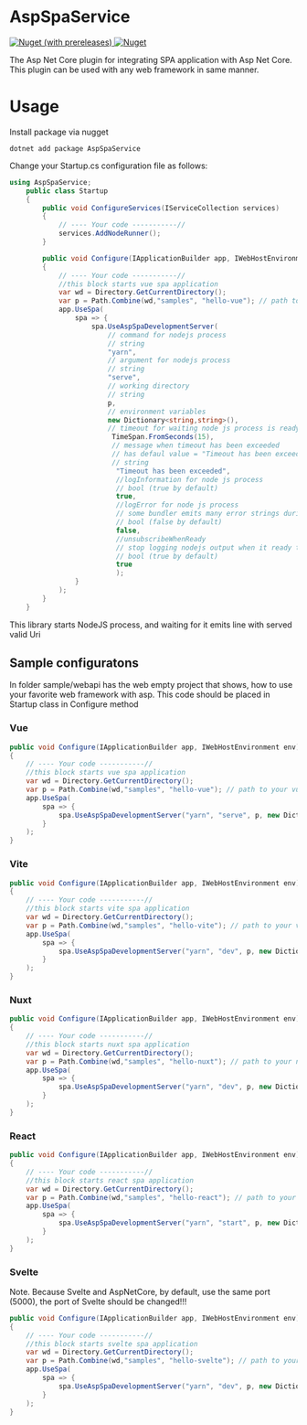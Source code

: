 # AspSpaService

<a href="https://www.nuget.org/packages/AspSpaService">
    <img alt="Nuget (with prereleases)" src="https://img.shields.io/nuget/vpre/AspSpaService">
</a>
<a href="https://www.nuget.org/packages/AspSpaService">
    <img alt="Nuget" src="https://img.shields.io/nuget/dt/AspSpaService">
</a>

The Asp Net Core plugin for integrating SPA application with Asp Net Core.
This plugin can be used with any web framework in same manner.

# Usage
Install package via nugget
```
dotnet add package AspSpaService
```

Change your Startup.cs configuration file as follows:
```cs
using AspSpaService;
    public class Startup
    {
        public void ConfigureServices(IServiceCollection services)
        {
            // ---- Your code -----------//
            services.AddNodeRunner();
        }

        public void Configure(IApplicationBuilder app, IWebHostEnvironment env)
        {
            // ---- Your code -----------//
            //this block starts vue spa application
            var wd = Directory.GetCurrentDirectory();
            var p = Path.Combine(wd,"samples", "hello-vue"); // path to your vuejs project
            app.UseSpa(
                spa => {
                    spa.UseAspSpaDevelopmentServer(
                        // command for nodejs process
                        // string
                        "yarn",
                        // argument for nodejs process
                        // string
                        "serve",
                        // working directory
                        // string
                        p,
                        // environment variables
                        new Dictionary<string,string>(),
                        // timeout for waiting node js process is ready to use
                         TimeSpan.FromSeconds(15),
                         // message when timeout has been exceeded
                         // has defaul value = "Timeout has been exceeded" (can be ommited!)
                         // string
                          "Timeout has been exceeded",
                          //logInformation for node js process
                          // bool (true by default)
                          true,
                          //logError for node js process
                          // some bundler emits many error strings during compilation
                          // bool (false by default)
                          false,
                          //unsubscribeWhenReady
                          // stop logging nodejs output when it ready to use
                          // bool (true by default)
                          true
                          );
                }
            );
        }
    }

```
This library starts NodeJS process, and waiting for it emits line with served valid Uri

## Sample configuratons
In folder sample/webapi has the web empty project that shows, how to use your favorite web framework with asp.
This code should be placed in Startup class in Configure method
### Vue
```cs
public void Configure(IApplicationBuilder app, IWebHostEnvironment env)
{
    // ---- Your code -----------//
    //this block starts vue spa application
    var wd = Directory.GetCurrentDirectory();
    var p = Path.Combine(wd,"samples", "hello-vue"); // path to your vuejs project
    app.UseSpa(
        spa => {
            spa.UseAspSpaDevelopmentServer("yarn", "serve", p, new Dictionary<string,string>(), TimeSpan.FromSeconds(15), "Timeout has been exceeded");
        }
    );
}

```
### Vite
```cs
public void Configure(IApplicationBuilder app, IWebHostEnvironment env)
{
    // ---- Your code -----------//
    //this block starts vite spa application
    var wd = Directory.GetCurrentDirectory();
    var p = Path.Combine(wd,"samples", "hello-vite"); // path to your vitejs project
    app.UseSpa(
        spa => {
            spa.UseAspSpaDevelopmentServer("yarn", "dev", p, new Dictionary<string,string>(), TimeSpan.FromSeconds(15), "Timeout has been exceeded");
        }
    );
}

```
### Nuxt
```cs
public void Configure(IApplicationBuilder app, IWebHostEnvironment env)
{
    // ---- Your code -----------//
    //this block starts nuxt spa application
    var wd = Directory.GetCurrentDirectory();
    var p = Path.Combine(wd,"samples", "hello-nuxt"); // path to your nuxt project
    app.UseSpa(
        spa => {
            spa.UseAspSpaDevelopmentServer("yarn", "dev", p, new Dictionary<string,string>(), TimeSpan.FromSeconds(15), "Timeout has been exceeded");
        }
    );
}

```
### React
```cs
public void Configure(IApplicationBuilder app, IWebHostEnvironment env)
{
    // ---- Your code -----------//
    //this block starts react spa application
    var wd = Directory.GetCurrentDirectory();
    var p = Path.Combine(wd,"samples", "hello-react"); // path to your react project
    app.UseSpa(
        spa => {
            spa.UseAspSpaDevelopmentServer("yarn", "start", p, new Dictionary<string,string>(), TimeSpan.FromSeconds(15), "Timeout has been exceeded");
        }
    );
}

```
### Svelte
Note. Because Svelte and AspNetCore, by default, use the same port (5000), the port of Svelte should be changed!!!
```cs
public void Configure(IApplicationBuilder app, IWebHostEnvironment env)
{
    // ---- Your code -----------//
    //this block starts svelte spa application
    var wd = Directory.GetCurrentDirectory();
    var p = Path.Combine(wd,"samples", "hello-svelte"); // path to your svelte project
    app.UseSpa(
        spa => {
            spa.UseAspSpaDevelopmentServer("yarn", "dev", p, new Dictionary<string,string>(), TimeSpan.FromSeconds(15), "Timeout has been exceeded");
        }
    );
}

```